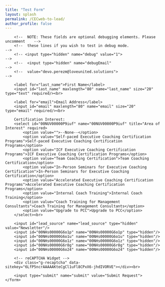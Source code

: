 ```yaml
---
title: "Test Form"
layout: splash
permalink: /CECweb-to-lead/
author_profile: false
---
```

<!--  NOTE: Please add the following <META> element to your page <HEAD>.      -->
<!--  If necessary, please modify the charset parameter to specify the        -->
<!--  character set of your HTML page.                                        -->
<META HTTP-EQUIV="Content-type" CONTENT="text/html; charset=UTF-8">

<!-- reCAPTCHA Script -->
<script src="https://www.google.com/recaptcha/api.js"></script>
<script>
 function timestamp() { var response = document.getElementById("g-recaptcha-response"); if (response == null || response.value.trim() == "") {var elems = JSON.parse(document.getElementsByName("captcha_settings")[0].value);elems["ts"] = JSON.stringify(new Date().getTime());document.getElementsByName("captcha_settings")[0].value = JSON.stringify(elems); } } setInterval(timestamp, 500); 
</script>

<!-- Success message (initially hidden) -->
<div id="successMessage" style="display: none; background-color: #d4edda; color: #155724; padding: 20px; border-radius: 8px; border: 1px solid #c3e6cb; margin-bottom: 20px; text-align: center;">
    <h3 style="margin: 0; color: #155724;">Thank you for subscribing</h3>
</div>

<!--  NOTE: Please add the following <FORM> element to your page.             -->
<div id="formContent">
    <form id="webToLeadForm" action="https://test.salesforce.com/servlet/servlet.WebToLead?encoding=UTF-8&orgId=00DRt00000GxBuM" method="POST">
        <input type="hidden" name='captcha_settings' value='{"keyname":"CEC_Main","fallback":"true","orgId":"00DRt00000GxBuM","ts":""}'>
        <input type="hidden" name="oid" value="00DRt00000GxBuM">
        <input type="hidden" name="retURL" id="dynamicRetURL" value="">
        
        <!--  NOTE: These fields are optional debugging elements. Please uncomment    -->
        <!--  these lines if you wish to test in debug mode.                          -->
        <!-- <input type="hidden" name="debug" value="1">                               -->
        <!--  <input type="hidden" name="debugEmail"                                  -->
        <!--  value="devo.perezm@loveunited.solutions">                               -->
        
        <label for="last_name">First Name</label>
        <input id="last_name" maxlength="80" name="last_name" size="20" type="text" required/><br>
        
        <label for="email">Email Address</label>
        <input id="email" maxlength="80" name="email" size="20" type="email" required/><br>
        
        Certification Interest:
        <select id="00NUV00000P9iuf" name="00NUV00000P9iuf" title="Area of Interest" required>
            <option value="">--None--</option>
            <option value="Self-paced Executive Coaching Certification Programs">Self-paced Executive Coaching Certification Programs</option>
            <option value="ICF Executive Coaching Certification Programs">ICF Executive Coaching Certification Programs</option>
            <option value="Team Coaching Certification">Team Coaching Certification</option>
            <option value="In-Person Seminars for Executive Coaching Certification">In-Person Seminars for Executive Coaching Certification</option>
            <option value="Accelerated Executive Coaching Certification Programs">Accelerated Executive Coaching Certification Programs</option>
            <option value="Internal Coach Training">Internal Coach Training</option>
            <option value="Coach Training for Management Consultants">Coach Training for Management Consultants</option>
            <option value="Upgrade to PCC">Upgrade to PCC</option>
        </select><br>
        
        <input id="lead_source" name="lead_source" type="hidden" value="Newsletter"/>
        <input id="00NHs00000G6o1p" name="00NHs00000G6o1p" type="hidden"/>
        <input id="00NHs00000G6o1u" name="00NHs00000G6o1u" type="hidden"/>
        <input id="00NHs00000G6o1z" name="00NHs00000G6o1z" type="hidden"/>
        <input id="00NHs00000G6r8g" name="00NHs00000G6r8g" type="hidden"/>
        <input id="00NHs00000G6o24" name="00NHs00000G6o24" type="hidden"/>
        
        <!-- reCAPTCHA Widget -->
        <div class="g-recaptcha" data-sitekey="6LfP5ncrAAAAAKteCgCl1uFl8CPxX6-jhdIVORVE"></div><br>
        
        <input type="submit" name="submit" value="Submit Request">
    </form>
</div>

<script>
// Function to set dynamic return URL
function setDynamicReturnURL() {
    try {
        // Get current page URL without any existing parameters
        const currentUrl = window.location.protocol + '//' + window.location.host + window.location.pathname;
        
        // Add success parameter
        const returnUrl = currentUrl + '?success=true';
        
        // Set the return URL in the hidden field
        const retUrlField = document.getElementById('dynamicRetURL');
        if (retUrlField) {
            retUrlField.value = returnUrl;
        }
    } catch (error) {
        console.log('Error setting return URL:', error);
    }
}

// Check if success parameter is in URL
function checkForSuccess() {
    try {
        // Check for success parameter in URL
        const urlParams = new URLSearchParams(window.location.search);
        const success = urlParams.get('success');
        
        if (success === 'true') {
            // Show success message and hide form
            document.getElementById('successMessage').style.display = 'block';
            document.getElementById('formContent').style.display = 'none';
            
            // Clean up URL (remove success parameter)
            if (window.history && window.history.replaceState) {
                const newUrl = window.location.protocol + "//" + window.location.host + window.location.pathname;
                window.history.replaceState({path: newUrl}, '', newUrl);
            }
        }
    } catch (error) {
        console.log('Error checking for success parameter:', error);
    }
}

// Function to reset form and show it again
function resetForm() {
    document.getElementById('successMessage').style.display = 'none';
    document.getElementById('formContent').style.display = 'block';
    
    // Clear form fields
    document.getElementById('webToLeadForm').reset();
    
    // Reset the return URL
    setDynamicReturnURL();
}

// Initialize when page loads
window.addEventListener('load', function() {
    setDynamicReturnURL();
    checkForSuccess();
});

// Set return URL right before form submission
document.addEventListener('DOMContentLoaded', function() {
    const form = document.getElementById('webToLeadForm');
    if (form) {
        form.addEventListener('submit', function() {
            setDynamicReturnURL();
        });
    }
});

// Backup: Set return URL immediately when script runs
setDynamicReturnURL();
</script>
